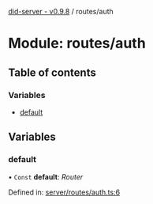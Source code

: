 [did-server - v0.9.8](../README.md) / routes/auth

# Module: routes/auth

## Table of contents

### Variables

- [default](routes_auth.md#default)

## Variables

### default

• `Const` **default**: *Router*

Defined in: [server/routes/auth.ts:6](https://github.com/Puzzlepart/did/blob/dev/server/routes/auth.ts#L6)
